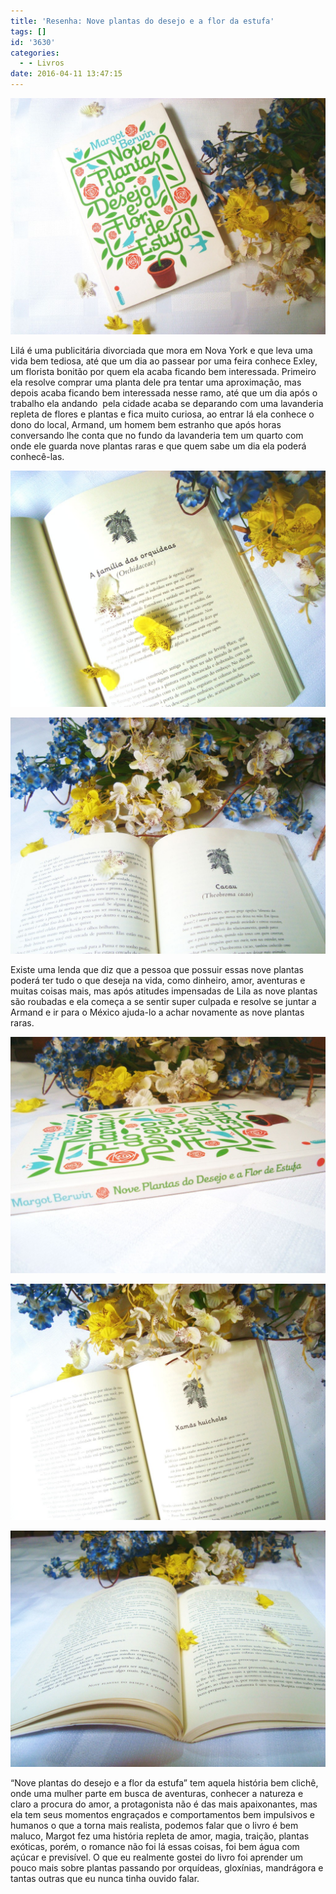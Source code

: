 ```yaml
---
title: 'Resenha: Nove plantas do desejo e a flor da estufa'
tags: []
id: '3630'
categories:
  - - Livros
date: 2016-04-11 13:47:15
---
```


[![Nove plantas do desejo e a flor da estufa - resumo](/images/2016/04/capa-do-livro-Nove-plantas-do-desejo-e-a-flor-da-estufa-1024x768.jpg)](/images/2016/04/capa-do-livro-Nove-plantas-do-desejo-e-a-flor-da-estufa.jpg)

Lilá é uma publicitária divorciada que mora em Nova York e que leva uma vida bem tediosa, até que um dia ao passear por uma feira conhece Exley, um florista bonitão por quem ela acaba ficando bem interessada. Primeiro ela resolve comprar uma planta dele pra tentar uma aproximação, mas depois acaba ficando bem interessada nesse ramo, até que um dia após o trabalho ela andando  pela cidade acaba se deparando com uma lavanderia repleta de flores e plantas e fica muito curiosa, ao entrar lá ela conhece o dono do local, Armand, um homem bem estranho que após horas conversando lhe conta que no fundo da lavanderia tem um quarto com onde ele guarda nove plantas raras e que quem sabe um dia ela poderá conhecê-las.

[![páginas do livro nove plantas do desejo e a flor da estufa](/images/2016/04/resenha-nove-plantas-do-desejo-e-a-flor-da-estufa-1024x768.jpg)](/images/2016/04/resenha-nove-plantas-do-desejo-e-a-flor-da-estufa.jpg)

[![resenha nove plantas do desejo e a flor da estufa](/images/2016/04/Livro-Nove-plantas-do-desejo-e-a-flor-da-estufa-1024x768.jpg)](/images/2016/04/Livro-Nove-plantas-do-desejo-e-a-flor-da-estufa.jpg)

Existe uma lenda que diz que a pessoa que possuir essas nove plantas poderá ter tudo o que deseja na vida, como dinheiro, amor, aventuras e muitas coisas mais, mas após atitudes impensadas de Lila as nove plantas são roubadas e ela começa a se sentir super culpada e resolve se juntar a Armand e ir para o México ajuda-lo a achar novamente as nove plantas raras.

[![resumo - nove plantas do desejo e a flor da estufa - livro ](/images/2016/04/lombada-do-livro-nove-plantas-do-desejo-e-a-flor-da-estufa-1024x768.jpg)](/images/2016/04/lombada-do-livro-nove-plantas-do-desejo-e-a-flor-da-estufa.jpg)

[![livro nove plantas do desejo e a flor da estufa](/images/2016/04/nove-plantas-do-desejo-e-a-flor-da-estufa-resumo-do-livro-1024x768.jpg)](/images/2016/04/nove-plantas-do-desejo-e-a-flor-da-estufa-resumo-do-livro.jpg)

[![resenha do livro - nove plantas do desejo e a flor da estufa](/images/2016/04/Livro-nove-plantas-do-desejo-e-a-flor-da-estufa-resenha-1024x768.jpg)](/images/2016/04/Livro-nove-plantas-do-desejo-e-a-flor-da-estufa-resenha.jpg)

“Nove plantas do desejo e a flor da estufa” tem aquela história bem clichê, onde uma mulher parte em busca de aventuras, conhecer a natureza e claro a procura do amor, a protagonista não é das mais apaixonantes, mas ela tem seus momentos engraçados e comportamentos bem impulsivos e humanos o que a torna mais realista, podemos falar que o livro é bem maluco, Margot fez uma história repleta de amor, magia, traição, plantas exóticas, porém, o romance não foi lá essas coisas, foi bem água com açúcar e previsível. O que eu realmente gostei do livro foi aprender um pouco mais sobre plantas passando por orquídeas, gloxínias, mandrágora e tantas outras que eu nunca tinha ouvido falar.
